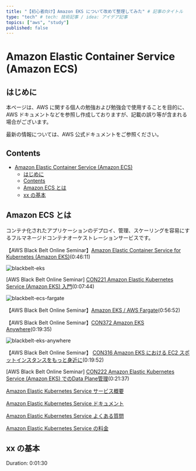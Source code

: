```yaml
---
title: "【初心者向け】Amazon EKS について改めて整理してみた" # 記事のタイトル
type: "tech" # tech: 技術記事 / idea: アイデア記事
topics: ["aws", "study"]
published: false
---
```


# Amazon Elastic Container Service (Amazon ECS)

## はじめに

本ページは、AWS に関する個人の勉強および勉強会で使用することを目的に、AWS ドキュメントなどを参照し作成しておりますが、記載の誤り等が含まれる場合がございます。

最新の情報については、AWS 公式ドキュメントをご参照ください。

## Contents

- [Amazon Elastic Container Service (Amazon ECS)](#amazon-elastic-container-service-amazon-ecs)
  - [はじめに](#はじめに)
  - [Contents](#contents)
  - [Amazon ECS とは](#amazon-ecs-とは)
  - [xx の基本](#xx-の基本)

## Amazon ECS とは

コンテナ化されたアプリケーションのデプロイ、管理、スケーリングを容易にするフルマネージドコンテナオーケストレーションサービスです。

【AWS Black Belt Online Seminar】[Amazon Elastic Container Service for Kubernetes (Amazon EKS)](https://www.youtube.com/watch?v=7_ZFvSYeOeE)(0:46:11)

![blackbelt-eks](/images/eks/)

[AWS Black Belt Online Seminar] [CON221 Amazon Elastic Kubernetes Service (Amazon EKS) 入門](https://www.youtube.com/watch?v=OCcAXCpTRak)(0:07:44)

![blackbelt-ecs-fargate](/images/eks/)

【AWS Black Belt Online Seminar】[Amazon EKS / AWS Fargate](https://www.youtube.com/watch?v=VDPI91bHN-Q)(0:56:52)

【AWS Black Belt Online Seminar】[CON372 Amazon EKS Anywhere](https://www.youtube.com/watch?v=O_F2-D6MxHU)(0:19:35)

![blackbelt-eks-anywhere](/images/eks/)

【AWS Black Belt Online Seminar】 [CON316 Amazon EKS における EC2 スポットインスタンスをもっと身近に](https://www.youtube.com/watch?v=_hgWoHhmdlM)(0:19:52)

[AWS Black Belt Online Seminar] [CON222 Amazon Elastic Kubernetes Service (Amazon EKS) でのData Plane管理](https://www.youtube.com/watch?v=WzCxHW0wNBo)(0:21:37)

[Amazon Elastic Kubernetes Service サービス概要](https://aws.amazon.com/jp/eks/)

[Amazon Elastic Kubernetes Service ドキュメント](https://docs.aws.amazon.com/ja_jp/eks/?id=docs_gateway)

[Amazon Elastic Kubernetes Service よくある質問](https://aws.amazon.com/jp/eks/faqs/)

[Amazon Elastic Kubernetes Service の料金](https://aws.amazon.com/jp/eks/pricing/)

## xx の基本

Duration: 0:01:30
